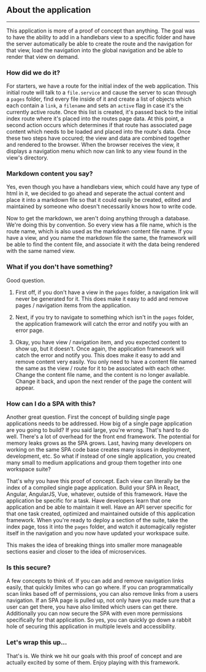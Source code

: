 ## <i class="fa fa-info-circle"></i> About the application

<hr />
This application is more of a proof of concept than anything. The goal was to have the ability
to add in a handlebars view to a specific folder and have the server automatically be able
to create the route and the navigation for that view, load the navigation into the global navigation
and be able to render that view on demand.

### How did we do it?

For starters, we have a route for the initial index of the web application. This initial route
will talk to a `file.service` and cause the server to scan through a `pages` folder, find every
file inside of it and create a list of objects which each contain a `link`, a `filename` and sets
an `active` flag in case it's the currently active route. Once this list is created, it's passed
back to the initial index route where it's placed into the routes page data. At this point, a
second action occurs which determines if that route has associated page content which needs to be loaded and placed into the route's data. Once these two steps have occured; the view and data are combined together and rendered to the browser. When the browser receives the view, it displays a navigation menu which now can link to any view found in the view's directory.

### Markdown content you say?

Yes, even though you have a handlebars view, which could have any type of html in it, we decided to go ahead and seperate the actual content and place it into a markdown file so that it could easily be created, edited and maintained by someone who doesn't necessarily knows how to write code.

Now to get the markdown, we aren't doing anything through a database. We're doing this by convention. So every view has a file name, which is the route name, which is also used as the markdown content file name. If you have a view, and you name the markdown file the same, the framework will be able to find the content file, and associate it with the data being rendered with the same named view.

### What if you don't have something?

Good question.

1. First off, if you don't have a view in the `pages` folder, a navigation link will never be              generated for it. This does make it easy to add and remove pages / navigation items from the application.

2. Next, if you try to navigate to something which isn't in the `pages` folder, the application framework will catch the error and notify you with an error page.

3. Okay, you have view / navigation item, and you expected content to show up, but it doesn't. Once again, the application framework will catch the error and notify you. This does make it easy to add  and remove content very easily. You only need to have a content file named the same as the view / route for it to be associated with each other. Change the content file name, and the content is no longer available. Change it back, and upon the next render of the page the content will appear.

### How can I do a SPA with this?

Another great question. First the concept of building single page applications needs to be addressed. How big of a single page application are you going to build? If you said large, you're wrong. That's hard to do well. There's a lot of overhead for the front end framework. The potential for memory leaks grows as the SPA grows. Last, having many developers on working on the same SPA code base creates many issues in deployment, development, etc. So what if instead of one single application, you created many small to medium applications and group them together into one workspace suite?

That's why you have this proof of concept. Each view can literally be the index of a compiled single page application. Build your SPA in React, Angular, AngularJS, Vue, whatever, outside of this framework. Have the application be specific for a task. Have developers learn that one application and be able to maintain it well. Have an API server specific for that one task created, optimized and maintained outside of this application framework. When you're ready to deploy a section of the suite, take the index page, toss it into the `pages` folder, and watch it automagically register itself in the navigation and you now have updated your workspace suite.

This makes the idea of breaking things into smaller more manageable sections easier and closer to the idea of microservices.

### Is this secure?

A few concepts to think of. If you can add and remove navigation links easily, that quickly limites who can go where. If you can programmatically scan links based off of permissions, you can also remove links from a users navigation. If an SPA page is pulled up, not only have you made sure that a user can get there, you have also limited which users can get there. Additionally you can now secure the SPA with even more permissions specifically for that application. So yes, you can quickly go down a rabbit hole of securing this application in multiple levels and accessibility.

### Let's wrap this up...

That's is. We think we hit our goals with this proof of concept and are actually excited by some of them. Enjoy playing with this framework.
